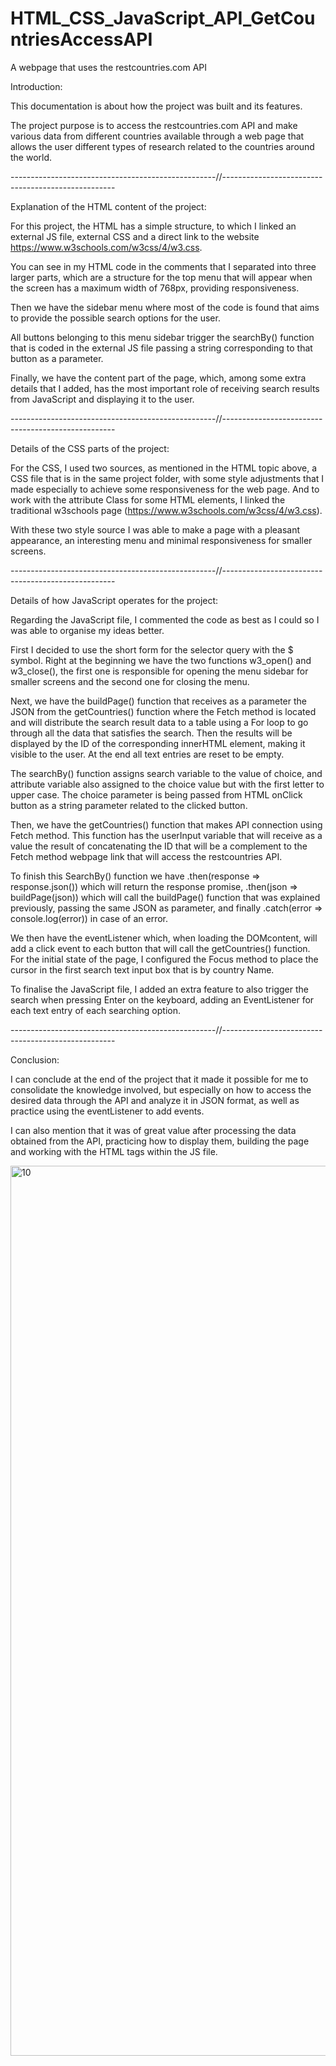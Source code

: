 # HTML_CSS_JavaScript_API_GetCountriesAccessAPI


A webpage that uses the restcountries.com API


Introduction:

This documentation is about how the project was built and its features.

The project purpose is to access the restcountries.com API and make various data from different countries available through a web page that allows the user different types of research related to the countries around the world.


---------------------------------------------------//---------------------------------------------------


Explanation of the HTML content of the project: 


For this project, the HTML has a simple structure, to which I linked an external JS file, external CSS and a direct link to the website https://www.w3schools.com/w3css/4/w3.css.

You can see in my HTML code in the comments that I separated into three larger parts, which are a structure for the top menu that will appear when the screen has a maximum width of 768px, providing responsiveness.

Then we have the sidebar menu where most of the code is found that aims to provide the possible search options for the user. 

All buttons belonging to this menu sidebar trigger the searchBy() function that is coded in the external JS file passing a string corresponding to that button as a parameter.

Finally, we have the content part of the page, which, among some extra details that I added, has the most important role of receiving search results from JavaScript and displaying it to the user.


---------------------------------------------------//---------------------------------------------------


Details of the CSS parts of the project:


For the CSS, I used two sources, as mentioned in the HTML topic above, a CSS file that is in the same project folder, with some style adjustments that I made especially to achieve some responsiveness for the web page. And to work with the attribute Class for some HTML elements, I linked the traditional w3schools page (https://www.w3schools.com/w3css/4/w3.css). 

With these two style source I was able to make a page with a pleasant appearance, an interesting menu and minimal responsiveness for smaller screens.


---------------------------------------------------//---------------------------------------------------


Details of how JavaScript operates for the project:

Regarding the JavaScript file, I commented the code as best as I could so I was able to organise my ideas better.

First I decided to use the short form for the selector query with the $ symbol. Right at the beginning we have the two functions w3_open() and w3_close(), the first one is responsible for opening the menu sidebar for smaller screens and the second one for closing the menu.

Next, we have the buildPage() function that receives as a parameter the JSON from the getCountries() function where the Fetch method is located and will distribute the search result data to a table using a For loop to go through all the data that satisfies the search. Then the results will be displayed by the ID of the corresponding innerHTML element, making it visible to the user. At the end all text entries are reset to be empty.

The searchBy() function assigns search variable to the value of choice, and attribute variable also assigned to the choice value but with the first letter to upper case. The choice parameter is being passed from HTML onClick button as a string parameter related to the clicked button.

Then, we have the getCountries() function that makes API connection using Fetch method. This function has the userInput variable that will receive as a value the result of concatenating the ID that will be a complement to the Fetch method webpage link that will access the restcountries API.

To finish this SearchBy() function we have .then(response => response.json()) which will return the response promise, .then(json => buildPage(json)) which will call the buildPage() function that was explained previously, passing the same JSON as parameter, and finally .catch(error => console.log(error)) in case of an error.


We then have the eventListener which, when loading the DOMcontent, will add a click event to each button that will call the getCountries() function.
For the initial state of the page, I configured the Focus method to place the cursor in the first search text input box that is by country Name.

To finalise the JavaScript file, I added an extra feature to also trigger the search when pressing Enter on the keyboard, adding an EventListener for each text entry of each searching option.


---------------------------------------------------//---------------------------------------------------


Conclusion:

I can conclude at the end of the project that it made it possible for me to consolidate the knowledge involved, but especially on how to access the desired data through the API and analyze it in JSON format, as well as practice using the eventListener to add events. 

I can also mention that it was of great value after processing the data obtained from the API, practicing how to display them, building the page and working with the HTML tags within the JS file.


<img width="1424" alt="10" src="https://github.com/FE7R7/HTML_CSS_JavaScript_AccessAPI/assets/147453330/fe21039c-7e56-4d5d-98f9-be911104fdf1">






